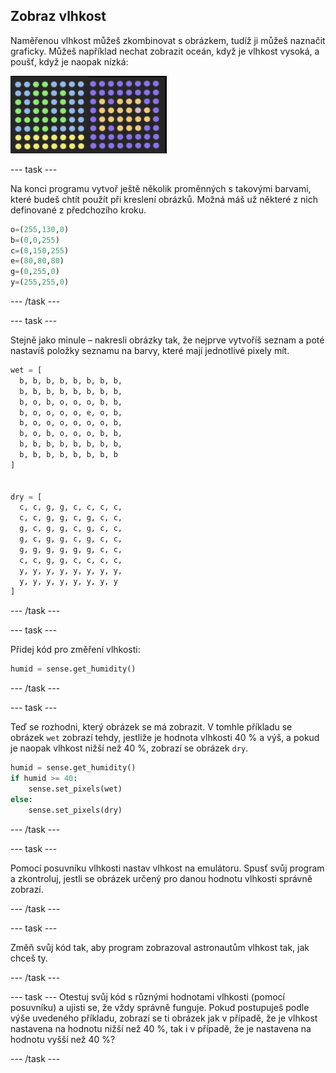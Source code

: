 ## Zobraz vlhkost

Naměřenou vlhkost můžeš zkombinovat s obrázkem, tudíž ji můžeš naznačit graficky. Můžeš například nechat zobrazit oceán, když je vlhkost vysoká, a poušť, když je naopak nízká:

![Vlhko a sucho](images/wet-dry.png)

--- task ---

Na konci programu vytvoř ještě několik proměnných s takovými barvami, které budeš chtít použít při kreslení obrázků. Možná máš už některé z nich definované z předchozího kroku.

```python
o=(255,130,0)
b=(0,0,255)
c=(0,150,255)
e=(80,80,80)
g=(0,255,0)
y=(255,255,0)
```

--- /task ---

--- task ---

Stejně jako minule – nakresli obrázky tak, že nejprve vytvoříš seznam a poté nastavíš položky seznamu na barvy, které mají jednotlivé pixely mít.

```python
wet = [
  b, b, b, b, b, b, b, b,
  b, b, b, b, b, b, b, b,
  b, o, b, o, o, o, b, b,
  b, o, o, o, o, e, o, b,
  b, o, o, o, o, o, o, b,
  b, o, b, o, o, o, b, b,
  b, b, b, b, b, b, b, b,
  b, b, b, b, b, b, b, b
]


dry = [
  c, c, g, g, c, c, c, c,
  c, c, g, g, c, g, c, c,
  g, c, g, g, c, g, c, c,
  g, c, g, g, c, g, c, c,
  g, g, g, g, g, g, c, c,
  c, c, g, g, c, c, c, c,
  y, y, y, y, y, y, y, y,
  y, y, y, y, y, y, y, y
]
```

--- /task ---

--- task ---

Přidej kód pro změření vlhkosti:

```python
humid = sense.get_humidity()
```

--- /task ---

--- task ---

Teď se rozhodni, který obrázek se má zobrazit. V tomhle příkladu se obrázek `wet` zobrazí tehdy, jestliže je hodnota vlhkosti 40 % a výš, a pokud je naopak vlhkost nižší než 40 %, zobrazí se obrázek `dry`.

```python
humid = sense.get_humidity()
if humid >= 40:
    sense.set_pixels(wet)
else:
    sense.set_pixels(dry)
```

--- /task ---

--- task ---

Pomocí posuvníku vlhkosti nastav vlhkost na emulátoru. Spusť svůj program a zkontroluj, jestli se obrázek určený pro danou hodnotu vlhkosti správně zobrazí.

--- /task ---

--- task ---

Změň svůj kód tak, aby program zobrazoval astronautům vlhkost tak, jak chceš ty.

--- /task ---

--- task --- Otestuj svůj kód s různými hodnotami vlhkosti (pomocí posuvníku) a ujisti se, že vždy správně funguje. Pokud postupuješ podle výše uvedeného příkladu, zobrazí se ti obrázek jak v případě, že je vlhkost nastavena na hodnotu nižší než 40 %, tak i v případě, že je nastavena na hodnotu vyšší než 40 %?

--- /task ---
